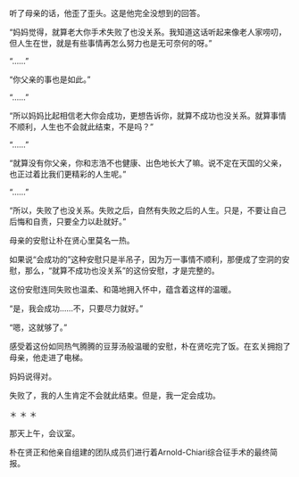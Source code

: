 听了母亲的话，他歪了歪头。这是他完全没想到的回答。

“妈妈觉得，就算老大你手术失败了也没关系。我知道这话听起来像老人家唠叨，但人生在世，就是有些事情再怎么努力也是无可奈何的呀。”

“……”

“你父亲的事也是如此。”

“……”

“所以妈妈比起相信老大你会成功，更想告诉你，就算不成功也没关系。就算事情不顺利，人生也不会就此结束，不是吗？”

“……”

“就算没有你父亲，你和志浩不也健康、出色地长大了嘛。说不定在天国的父亲，也正过着比我们更精彩的人生呢。”

“……”

“所以，失败了也没关系。失败之后，自然有失败之后的人生。只是，不要让自己后悔和自责，只要全力以赴就好。”

母亲的安慰让朴在贤心里莫名一热。

如果说“会成功的”这种安慰只是半吊子，因为万一事情不顺利，那便成了空洞的安慰，那么，“就算不成功也没关系”的这份安慰，才是完整的。

这份安慰连同失败也温柔、和蔼地拥入怀中，蕴含着这样的温暖。

“是，我会成功……不，只要尽力就好。”

“嗯，这就够了。”

感受着这份如同热气腾腾的豆芽汤般温暖的安慰，朴在贤吃完了饭。在玄关拥抱了母亲，他走进了电梯。

妈妈说得对。

失败了，我的人生肯定不会就此结束。但是，我一定会成功。

＊ ＊ ＊

那天上午，会议室。

朴在贤正和他亲自组建的团队成员们进行着Arnold-Chiari综合征手术的最终简报。